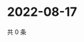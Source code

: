 # 2022-08-17

共 0 条

<!-- BEGIN WEIBO -->
<!-- 最后更新时间 Wed Aug 17 2022 19:13:59 GMT+0800 (China Standard Time) -->

<!-- END WEIBO -->
